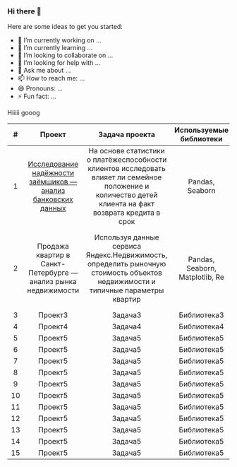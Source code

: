 ### Hi there 👋

<!--
**Grigorii-Glushak/Grigorii-Glushak** is a ✨ _special_ ✨ repository because its `README.md` (this file) appears on your GitHub profile.
-->
Here are some ideas to get you started:

- 🔭 I’m currently working on ...
- 🌱 I’m currently learning ...
- 👯 I’m looking to collaborate on ...
- 🤔 I’m looking for help with ...
- 💬 Ask me about ...
- 📫 How to reach me: ...
- 😄 Pronouns: ...
- ⚡ Fun fact: ...

Hiiiii gooog

| # | Проект | Задача проекта | Используемые библиотеки | Компетенции|
|:-------:|:--------:|:----------------:|:------------------------:|:--------:|
| 1 |[Исследование надёжности заёмщиков — анализ банковских данных](https://github.com/Grigorii-Glushak/Borrower_reliability_study/blob/5739a488877450a7befd3f611a3cebff8de491e0/Borrower_reliability_study.ipynb)|На основе статистики о платёжеспособности клиентов исследовать влияет ли семейное положение и количество детей клиента на факт возврата кредита в срок|Pandas, Seaborn|предобработка данных, исследовательский анализ данных|
| 2     | Продажа квартир в Санкт-Петербурге — анализ рынка недвижимости| Используя данные сервиса Яндекс.Недвижимость, определить рыночную стоимость объектов недвижимости и типичные параметры квартир | Pandas, Seaborn, Matplotlib, Re|предобработка данных, исследовательский анализ данных, описательная статистика, проверка статистических гипотез,|
| 3     | Проект3| Задача3        | Библиотека3            ||
| 4     | Проект4| Задача4        | Библиотека4            ||
| 5     | Проект5| Задача5        | Библиотека5            ||
| 6     | Проект5| Задача5        | Библиотека5            ||
| 7     | Проект5| Задача5        | Библиотека5            ||
| 8     | Проект5| Задача5        | Библиотека5            ||
| 9     | Проект5| Задача5        | Библиотека5            ||
| 10    | Проект5| Задача5        | Библиотека5            ||
| 11    | Проект5| Задача5        | Библиотека5            ||
| 12    | Проект5| Задача5        | Библиотека5            ||
| 13    | Проект5| Задача5        | Библиотека5            ||
| 14    | Проект5| Задача5        | Библиотека5            ||
| 15    | Проект5| Задача5        | Библиотека5            ||
